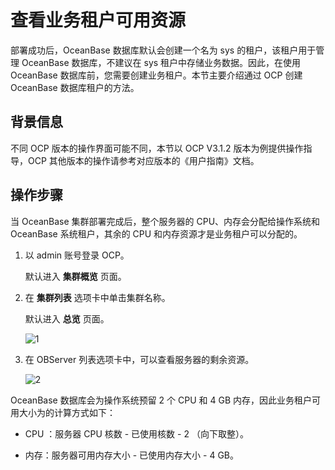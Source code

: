 查看业务租户可用资源 
===============================

部署成功后，OceanBase 数据库默认会创建一个名为 sys 的租户，该租户用于管理 OceanBase 数据库，不建议在 sys 租户中存储业务数据。因此，在使用 OceanBase 数据库前，您需要创建业务租户。本节主要介绍通过 OCP 创建 OceanBase 数据库租户的方法。

背景信息 
-------------------------

不同 OCP 版本的操作界面可能不同，本节以 OCP V3.1.2 版本为例提供操作指导，OCP 其他版本的操作请参考对应版本的《用户指南》文档。

操作步骤 
-------------------------

当 OceanBase 集群部署完成后，整个服务器的 CPU、内存会分配给操作系统和 OceanBase 系统租户，其余的 CPU 和内存资源才是业务租户可以分配的。

1. 以 admin 账号登录 OCP。

   默认进入 **集群概览** 页面。
   

2. 在 **集群列表** 选项卡中单击集群名称。

   默认进入 **总览** 页面。

   ![1](https://help-static-aliyun-doc.aliyuncs.com/assets/img/zh-CN/6621558461/p424075.png)
   

3. 在 OBServer 列表选项卡中，可以查看服务器的剩余资源。

   ![2](https://help-static-aliyun-doc.aliyuncs.com/assets/img/zh-CN/6621558461/p424078.png)
   




OceanBase 数据库会为操作系统预留 2 个 CPU 和 4 GB 内存，因此业务租户可用大小为的计算方式如下：

* CPU ：服务器 CPU 核数 - 已使用核数 - 2 （向下取整）。

  

* 内存：服务器可用内存大小 - 已使用内存大小 - 4 GB。

  



